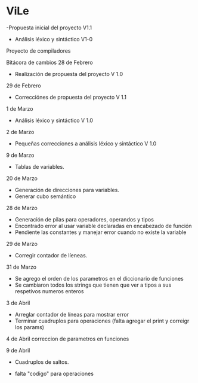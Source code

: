 # ViLe
-Propuesta inicial del proyecto V1.1
- Análisis léxico y sintáctico V1-0


Proyecto de compiladores

Bitácora de cambios
28 de Febrero
- Realización de propuesta del proyecto V 1.0

29 de Febrero
- Correcciónes de propuesta del proyecto V 1.1


1 de Marzo
- Análisis léxico y sintáctico V 1.0

2 de Marzo
- Pequeñas correcciones a análisis léxico y sintáctico V 1.0

9 de Marzo
- Tablas de variables.

20 de Marzo
- Generación de direcciones para variables.
- Generar cubo semántico

28 de Marzo
- Generación de pilas para operadores, operandos y tipos
- Encontrado error al usar variable declaradas en encabezado de función
- Pendiente las constantes y manejar error cuando no existe la variable

29 de Marzo
- Corregir contador de líeneas.

31 de Marzo
- Se agrego el orden de los parametros en el diccionario de funciones
- Se cambiaron todos los strings que tienen que ver a tipos a sus respetivos numeros enteros

3 de Abril
- Arreglar contador de líneas para mostrar error
- Terminar cuadruplos para operaciones (falta agregar el print y correigr los params)

4 de Abril
correccion de parametros en funciones

9 de Abril
- Cuadruplos de saltos.
* falta "codigo" para operaciones
